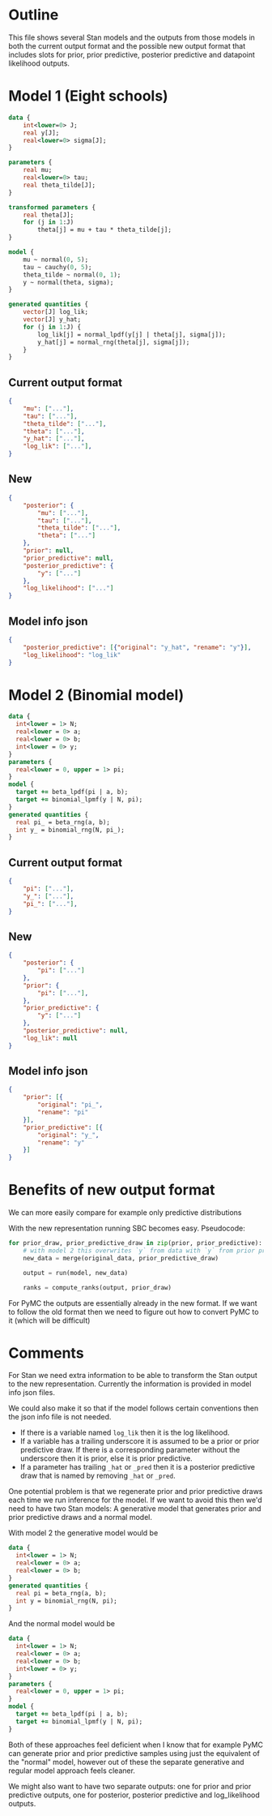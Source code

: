 # Outline

This file shows several Stan models and the outputs from those models in both the current output format and the possible new output format that includes slots for prior, prior predictive, posterior predictive and datapoint likelihood outputs.

# Model 1 (Eight schools)

```stan
data {
    int<lower=0> J;
    real y[J];
    real<lower=0> sigma[J];
}

parameters {
    real mu;
    real<lower=0> tau;
    real theta_tilde[J];
}

transformed parameters {
    real theta[J];
    for (j in 1:J)
        theta[j] = mu + tau * theta_tilde[j];
}

model {
    mu ~ normal(0, 5);
    tau ~ cauchy(0, 5);
    theta_tilde ~ normal(0, 1);
    y ~ normal(theta, sigma);
}

generated quantities {
    vector[J] log_lik;
    vector[J] y_hat;
    for (j in 1:J) {
        log_lik[j] = normal_lpdf(y[j] | theta[j], sigma[j]);
        y_hat[j] = normal_rng(theta[j], sigma[j]);
    }
}
```

## Current output format

```json
{
    "mu": ["..."],
    "tau": ["..."],
    "theta_tilde": ["..."],
    "theta": ["..."],
    "y_hat": ["..."],
    "log_lik": ["..."],
}
```

## New
```json
{
    "posterior": {
        "mu": ["..."],
        "tau": ["..."],
        "theta_tilde": ["..."],
        "theta": ["..."]
    },
    "prior": null,
    "prior_predictive": null,
    "posterior_predictive": {
        "y": ["..."]
    },
    "log_likelihood": ["..."]
}
```

## Model info json

```json
{
    "posterior_predictive": [{"original": "y_hat", "rename": "y"}],
    "log_likelihood": "log_lik"
}
```

# Model 2 (Binomial model)

```stan
data {
  int<lower = 1> N;
  real<lower = 0> a;
  real<lower = 0> b;
  int<lower = 0> y;
}
parameters {
  real<lower = 0, upper = 1> pi;
}
model {
  target += beta_lpdf(pi | a, b);
  target += binomial_lpmf(y | N, pi);
}
generated quantities {
  real pi_ = beta_rng(a, b);
  int y_ = binomial_rng(N, pi_);
}
```

## Current output format

```json
{
    "pi": ["..."],
    "y_": ["..."],
    "pi_": ["..."],
}
```


## New

```json
{
    "posterior": {
        "pi": ["..."]
    },
    "prior": {
        "pi": ["..."],
    },
    "prior_predictive": {
        "y": ["..."]
    },
    "posterior_predictive": null,
    "log_lik": null
}
```

## Model info json

```json
{
    "prior": [{
        "original": "pi_",
        "rename": "pi"
    }],
    "prior_predictive": [{
        "original": "y_",
        "rename": "y"
    }]
}
```

# Benefits of new output format

We can more easily compare for example only predictive distributions

With the new representation running SBC becomes easy. Pseudocode:
```python
for prior_draw, prior_predictive_draw in zip(prior, prior_predictive):
    # with model 2 this overwrites `y` from data with `y` from prior predictive draw
    new_data = merge(original_data, prior_predictive_draw)

    output = run(model, new_data)

    ranks = compute_ranks(output, prior_draw)
```

For PyMC the outputs are essentially already in the new format. If we want to follow the old format then we need to figure out how to convert PyMC to it (which will be difficult)


# Comments

For Stan we need extra information to be able to transform the Stan output to the new representation. Currently the information is provided in model info json files.

We could also make it so that if the model follows certain conventions then the json info file is not needed.

- If there is a variable named `log_lik` then it is the log likelihood.
- If a variable has a trailing underscore it is assumed to be a prior or prior predictive draw. If there is a corresponding parameter without the underscore then it is prior, else it is prior predictive.
- If a parameter has trailing `_hat` or `_pred` then it is a posterior predictive draw that is named by removing `_hat` or `_pred`.


One potential problem is that we regenerate prior and prior predictive draws each time we run inference for the model. If we want to avoid this then we'd need to have two Stan models: A generative model that generates prior and prior predictive draws and a normal model.

With model 2 the generative model would be

```stan
data {
  int<lower = 1> N;
  real<lower = 0> a;
  real<lower = 0> b;
}
generated quantities {
  real pi = beta_rng(a, b);
  int y = binomial_rng(N, pi);
}
```

And the normal model would be

```stan
data {
  int<lower = 1> N;
  real<lower = 0> a;
  real<lower = 0> b;
  int<lower = 0> y;
}
parameters {
  real<lower = 0, upper = 1> pi;
}
model {
  target += beta_lpdf(pi | a, b);
  target += binomial_lpmf(y | N, pi);
}
```

Both of these approaches feel deficient when I know that for example PyMC can generate prior and prior predictive samples using just the equivalent of the "normal" model, however out of these the separate generative and regular model approach feels cleaner.

We might also want to have two separate outputs: one for prior and prior predictive outputs, one for posterior, posterior predictive and log_likelihood outputs.
